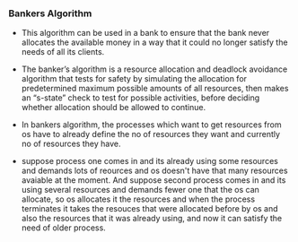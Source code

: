 <h3> Bankers Algorithm </h3>

- This algorithm can be used in a bank to ensure that the bank never allocates the available money in a way that it could no longer satisfy the needs of all its clients.

- The banker’s algorithm is a resource allocation and deadlock avoidance algorithm that tests for safety by simulating the allocation for predetermined maximum possible amounts of all resources, then makes an “s-state” check to test for possible activities, before deciding whether allocation should be allowed to continue.

- In bankers algorithm, the processes which want to get resources from os have to already define the no of resources they want and currently no of resources they have.

- suppose process one comes in and its already using some resources and demands lots of reources and os doesn't have that many resources avaiable at the moment. And suppose second process comes in and its using several resources and demands fewer one that the os can allocate, so os allocates it the resources and when the process terminates it takes the resouces that were allocated before by os and also the resources that it was already using, and now it can satisfy the need of older process.
